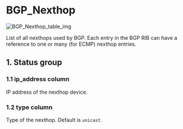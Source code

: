 # BGP_Nexthop

![BGP_Nexthop_table_img](http://www.plantuml.com/plantuml/img/SoWkIImgAStDuIf8JCvEJ4zLK0hApozH24bCoaajLbAevb80WkISnE9Y1IVtWFYW_DAIL0KR6mMD49sSpFICalIYrDGyJGKxEwvQBYw4Eh_KYfAC_0BiAhaG9kdgsY6hv-9oICrB0Ja7)

List of all nexthops used by BGP. Each entry in the BGP RIB can have a reference
to one or many (for ECMP) nexthop entries.

## 1. Status group

### 1.1 ip_address column

IP address of the nexthop device.

### 1.2 type column

Type of the nexthop. Default is `unicast`.

